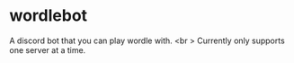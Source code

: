 # wordlebot
A discord bot that you can play wordle with. <br \>
Currently only supports one server at a time.
